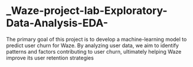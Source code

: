 # _Waze-project-lab-Exploratory-Data-Analysis-EDA-
The primary goal of this project is to develop a machine-learning model to predict user churn for Waze. By analyzing user data, we aim to identify patterns and factors contributing to user churn, ultimately helping Waze improve its user retention strategies
